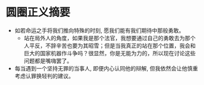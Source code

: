 # 圆圈正义摘要


- 如若命运之手将我们推向特殊的时刻, 愿我们能有我们期待中那般勇敢。
  - 站在局外人的角度，如果我是那个法官，我想要通过自己的勇敢去为那个人平反，不辞辛苦也要为其昭雪；但是当我真正的站在那个位置，我会和巨大的国家机器作斗争吗？很显然，你是无能为力的，所以现在讨论这些问题都是嘴嗨罢了。
- 每当遇到一个坚持无罪的当事人, 即便内心认同他的辩解, 但我依然会让他慎重考虑认罪换轻判的建议。
